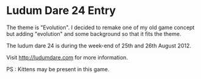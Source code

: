 Ludum Dare 24 Entry
===================

The theme is "Evolution". I decided to remake one of my old game concept but adding "evolution" and some background so that it fits the theme.

The ludum dare 24 is during the week-end of 25th and 26th August 2012.

Visit http://ludumdare.com for more information.

PS : Kittens may be present in this game.